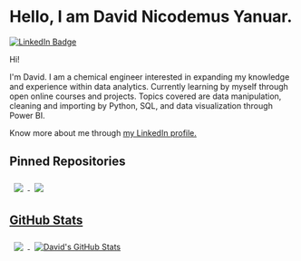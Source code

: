 # Hello, I am David Nicodemus Yanuar.

[![LinkedIn Badge](https://img.shields.io/badge/LinkedIn-Profile-informational?style=flat&logo=linkedin&logoColor=white&color=0D76A8)](https://www.linkedin.com/in/davidnico84428/)

Hi!

I'm David. I am a chemical engineer interested in expanding my knowledge and experience within data analytics. Currently learning by myself through open online courses and projects. Topics covered are data manipulation, cleaning and importing by Python, SQL, and data visualization through Power BI.

Know more about me through [my LinkedIn profile.](https://www.linkedin.com/in/davidnico84428/)


## Pinned Repositories

<a href="https://github.com/davidnicodemus/the-office-EDA">
  <img align="center" style="margin:0.5rem" src="https://github-readme-stats.vercel.app/api/pin/?username=davidnicodemus&repo=the-office-EDA&title_color=ffffff&text_color=c9cacc&icon_color=4AB197&bg_color=1A2B34" />

<a href="https://github.com/davidnicodemus/covid-19-visualization">
  <img align="center" style="margin:0.5rem" src="https://github-readme-stats.vercel.app/api/pin/?username=davidnicodemus&repo=covid-19-visualization&title_color=ffffff&text_color=c9cacc&icon_color=4AB197&bg_color=1A2B34" />

  
## GitHub Stats

  <a href="https://github.com/davidnicodemus">
    <img align="center" style="margin:0.5rem" src="https://github-readme-stats.vercel.app/api/top-langs/?username=davidnicodemus&hide=html,css&title_color=ffffff&text_color=c9cacc&icon_color=4AB197&bg_color=1A2B34" />
  </a>

  <a href="https://github.com/davidnicodemus">
    <img align="center" style="margin:0.5rem" src="https://github-readme-stats.vercel.app/api?username=davidnicodemus&show_icons=true&line_height=27&count_private=true&title_color=ffffff&text_color=c9cacc&icon_color=4AB097&bg_color=1A2B34" alt="David's GitHub Stats" />
  </a>
